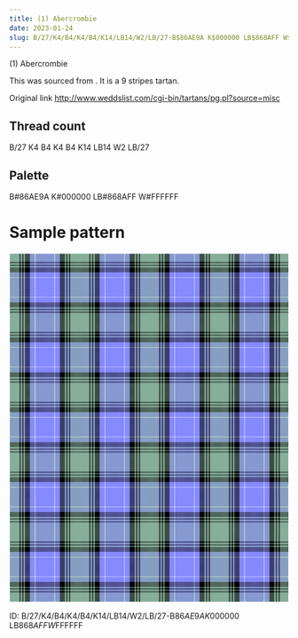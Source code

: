 ```yaml
---
title: (1) Abercrombie
date: 2023-01-24
slug: B/27/K4/B4/K4/B4/K14/LB14/W2/LB/27-B$86AE9A K$000000 LB$868AFF W$FFFFFF
---
```

(1) Abercrombie

This was sourced from <no value>.  It is a 9 stripes tartan.

Original link http://www.weddslist.com/cgi-bin/tartans/pg.pl?source=misc

## Thread count
B/27 K4 B4 K4 B4 K14 LB14 W2 LB/27

## Palette
B#86AE9A K#000000 LB#868AFF W#FFFFFF

# Sample pattern

![Tartan detail](tartan.png "B/27 K4 B4 K4 B4 K14 LB14 W2 LB/27 tartan")

ID: B/27/K4/B4/K4/B4/K14/LB14/W2/LB/27-B$86AE9A K$000000 LB$868AFF W$FFFFFF